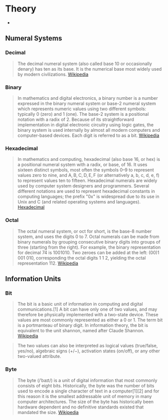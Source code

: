 # Theory

- [](https://web.stanford.edu/class/cs101/index.html)

## Numeral Systems

### Decimal

> The decimal numeral system (also called base 10 or occasionally denary) has ten as its base. It is the numerical base most widely used by modern civilizations. [Wikipedia](https://en.wikipedia.org/wiki/Decimal)

### Binary

> In mathematics and digital electronics, a binary number is a number expressed in the binary numeral system or base-2 numeral system which represents numeric values using two different symbols: typically 0 (zero) and 1 (one). The base-2 system is a positional notation with a radix of 2. Because of its straightforward implementation in digital electronic circuitry using logic gates, the binary system is used internally by almost all modern computers and computer-based devices. Each digit is referred to as a bit. [Wikipedia](https://en.wikipedia.org/wiki/Binary_number)

### Hexadecimal

> In mathematics and computing, hexadecimal (also base 16, or hex) is a positional numeral system with a radix, or base, of 16. It uses sixteen distinct symbols, most often the symbols 0–9 to represent values zero to nine, and A, B, C, D, E, F (or alternatively a, b, c, d, e, f) to represent values ten to fifteen. Hexadecimal numerals are widely used by computer system designers and programmers. Several different notations are used to represent hexadecimal constants in computing languages; the prefix "0x" is widespread due to its use in Unix and C (and related operating systems and languages). [Hexadecimal](https://en.wikipedia.org/wiki/Hexadecimal)

### Octal

> The octal numeral system, or oct for short, is the base-8 number system, and uses the digits 0 to 7. Octal numerals can be made from binary numerals by grouping consecutive binary digits into groups of three (starting from the right). For example, the binary representation for decimal 74 is 1001010. Two zeroes can be added at the left: (00)1 001 010, corresponding the octal digits 1 1 2, yielding the octal representation 112. [Wikipedia](https://en.wikipedia.org/wiki/Octal)

## Information Units

### Bit

> The bit is a basic unit of information in computing and digital communications.[1] A bit can have only one of two values, and may therefore be physically implemented with a two-state device. These values are most commonly represented as either a 0 or 1. The term bit is a portmanteau of binary digit. In information theory, the bit is equivalent to the unit shannon, named after Claude Shannon. [Wikipedia](https://en.wikipedia.org/wiki/Bit)

> The two values can also be interpreted as logical values (true/false, yes/no), algebraic signs (+/−), activation states (on/off), or any other two-valued attribute.

### Byte

> The byte (/ˈbaɪt/) is a unit of digital information that most commonly consists of eight bits. Historically, the byte was the number of bits used to encode a single character of text in a computer[1][2] and for this reason it is the smallest addressable unit of memory in many computer architectures. The size of the byte has historically been hardware dependent and no definitive standards existed that mandated the size. [Wikipedia](https://en.wikipedia.org/wiki/Byte)